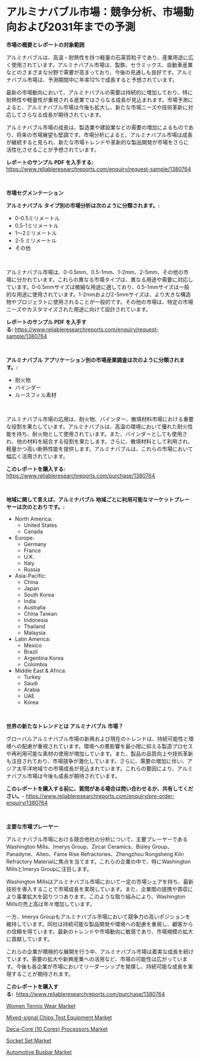 <p><h1>アルミナバブル市場：競争分析、市場動向および2031年までの予測</h1></p><p><strong>市場の概要とレポートの対象範囲</strong></p>
<p><p>アルミナバブルは、高温・耐熱性を持つ軽量の石英質粒子であり、産業用途に広く使用されています。アルミナバブル市場は、製鉄、セラミックス、自動車産業などのさまざまな分野で需要が高まっており、今後の見通しも良好です。アルミナバブル市場は、予測期間中に年率12%で成長すると予想されています。</p><p>最新の市場動向において、アルミナバブルの需要は持続的に増加しており、特に耐熱性や軽量性が重視される産業ではさらなる成長が見込まれます。市場予測によると、アルミナバブル市場は今後も拡大し、新たな市場ニーズや技術革新に対応してさらなる成長が期待されています。</p><p>アルミナバブル市場の成長は、製造業や建設業などの需要の増加によるものであり、将来の市場展望も堅調です。市場分析によると、アルミナバブル市場は成長が継続すると見られ、新たな市場トレンドや革新的な製品開発が市場をさらに活性化させることが予想されています。</p></p>
<p><strong>レポートのサンプル PDF を入手する:</strong> <a href="https://www.reliableresearchreports.com/enquiry/request-sample/1380764">https://www.reliableresearchreports.com/enquiry/request-sample/1380764</a></p>
<p>&nbsp;</p>
<p><strong>市場セグメンテーション</strong></p>
<p><strong>アルミナバブル タイプ別の市場分析は次のように分類されます。:</strong></p>
<p><ul><li>0-0.5ミリメートル</li><li>0.5-1ミリメートル</li><li>1〜2ミリメートル</li><li>2-5 ミリメートル</li><li>その他</li></ul></p>
<p>&nbsp;</p>
<p><p>アルミナバブル市場は、0-0.5mm、0.5-1mm、1-2mm、2-5mm、その他の市場に分かれています。これらの異なる市場タイプは、異なる用途や需要に対応しています。0-0.5mmサイズは微細な用途に適しており、0.5-1mmサイズは一般的な用途に使用されています。1-2mmおよび2-5mmサイズは、より大きな構造物やプロジェクトに使用されることが一般的です。その他の市場は、特定の市場ニーズやカスタマイズされた用途に向けて設計されています。</p></p>
<p><strong>レポートのサンプル PDF を入手する:</strong>&nbsp;<a href="https://www.reliableresearchreports.com/enquiry/request-sample/1380764">https://www.reliableresearchreports.com/enquiry/request-sample/1380764</a></p>
<p>&nbsp;</p>
<p><strong> アルミナバブル アプリケーション別の市場産業調査は次のように分類されます。:</strong></p>
<p><ul><li>耐火物</li><li>バインダー</li><li>ルースフィル素材</li></ul></p>
<p>&nbsp;</p>
<p><p>アルミナバブル市場の応用は、耐火物、バインダー、散填材料市場における重要な役割を果たしています。アルミナバブルは、高温の環境において優れた耐火性能を持ち、耐火物として使用されています。また、バインダーとしても使用され、他の材料を結合する役割を果たします。さらに、散填材料として利用され、軽量かつ高い断熱性能を提供します。アルミナバブルは、これらの市場において幅広く活用されています。</p></p>
<p><strong>このレポートを購入する:</strong>&nbsp; <a href="https://www.reliableresearchreports.com/purchase/1380764">https://www.reliableresearchreports.com/purchase/1380764</a></p>
<p>&nbsp;</p>
<p><strong>地域に関して言えば、アルミナバブル 地域ごとに利用可能なマーケットプレーヤーは次のとおりです。:</strong></p>
<p><ul>
    <li>
        North America:
        <ul>
            <li>United States</li>
            <li>Canada</li>
        </ul>
    </li>
    <li>
        Europe:
        <ul>
            <li>Germany</li>
            <li>France</li>
            <li>U.K.</li>
            <li>Italy</li>
            <li>Russia</li>
        </ul>
    </li>
    <li>
        Asia-Pacific:
        <ul>
            <li>China</li>
            <li>Japan</li>
            <li>South Korea</li>
            <li>India</li>
            <li>Australia</li>
            <li>China Taiwan</li>
            <li>Indonesia</li>
            <li>Thailand</li>
            <li>Malaysia</li>
        </ul>
    </li>
    <li>
        Latin America:
        <ul>
            <li>Mexico</li>
            <li>Brazil</li>
            <li>Argentina Korea</li>
            <li>Colombia</li>
        </ul>
    </li>
    <li>
        Middle East & Africa:
        <ul>
            <li>Turkey</li>
            <li>Saudi</li>
            <li>Arabia</li>
            <li>UAE</li>
            <li>Korea</li>
        </ul>
    </li>
    </ul></p>
<p>&nbsp;</p>
<p><strong>世界の新たなトレンドとは アルミナバブル 市場？</strong></p>
<p><p>グローバルアルミナバブル市場の新興および現在のトレンドは、持続可能性と環境への配慮が重視されています。環境への悪影響を最小限に抑える製造プロセスや再利用可能な素材の使用が増加しています。また、製品の品質向上や技術革新も注目されており、市場競争が激化しています。さらに、需要の増加に伴い、アジア太平洋地域での市場成長が見込まれています。これらの要因により、アルミナバブル市場は今後も成長が期待されています。</p></p>
<p><strong>このレポートを購入する前に、質問がある場合は問い合わせるか、共有してください。</strong>- <a href="https://www.reliableresearchreports.com/enquiry/pre-order-enquiry/1380764">https://www.reliableresearchreports.com/enquiry/pre-order-enquiry/1380764</a></p>
<p>&nbsp;</p>
<p><strong>主要な市場プレーヤー</strong></p>
<p><p>アルミナバブル市場における競合他社の分析について、主要プレーヤーであるWashington Mills、Imerys Group、Zircar Ceramics、Bisley Group、Panadyne、Alteo、Fame Rise Refractories、Zhengzhou Rongsheng Kiln Refractory Materialに焦点を当てます。これらの企業の中で、特にWashington MillsとImerys Groupに注目します。</p><p>Washington Millsはアルミナバブル市場において一定の市場シェアを持ち、最新技術を導入することで市場成長を実現しています。また、企業間の提携や買収により事業拡大を図りつつあります。このような取り組みにより、Washington Millsの売上高は年々増加しています。</p><p>一方、Imerys Groupもアルミナバブル市場において競争力の高いポジションを維持しています。同社は持続可能な製品開発や環境への配慮を重視し、顧客からの信頼を得ています。最新のトレンドや市場動向に敏感であり、市場規模の拡大に貢献しています。</p><p>これらの企業が積極的な展開を行う中、アルミナバブル市場は着実な成長を続けています。需要の拡大や新興産業への活用など、市場の可能性は広がっています。今後も各企業が市場においてリーダーシップを発揮し、持続可能な成長を実現することが期待されます。</p></p>
<p><strong>このレポートを購入する:</strong>&nbsp;&nbsp;<a href="https://www.reliableresearchreports.com/purchase/1380764">https://www.reliableresearchreports.com/purchase/1380764</a></p>
<p><p><a href="https://github.com/RichRobinson5/Market-Research-Report-List-4/blob/main/women-tennis-wear-market.md">Women Tennis Wear Market</a></p><p><a href="https://issuu.com/reportprime-2/docs/mixed-signal-chips-test-equipment-market-size-2030">Mixed-signal Chips Test Equipment Market</a></p><p><a href="https://issuu.com/reportprime-2/docs/deca-core-10-cores-processors-market-size-2030.ppt">Deca-Core (10 Cores) Processors Market</a></p><p><a href="https://view.publitas.com/reportprime-1/socket-set-market-challenges-opportunities-and-growth-drivers-and-major-market-players-forecasted-for-period-from-2024-2031/">Socket Set Market</a></p><p><a href="https://spotless-saver-8fd.notion.site/Automotive-Busbar-Market-Size-and-Growth-Market-Segmentation-Regional-and-Country-Breakdowns-and--665ace65af23445e8b6a838141b61d6d">Automotive Busbar Market</a></p></p>